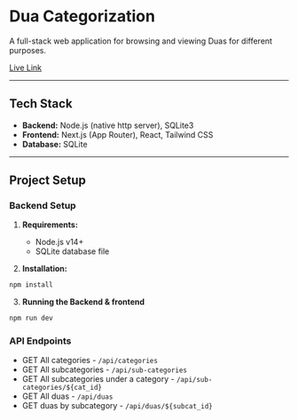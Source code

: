 # Dua Categorization

A full-stack web application for browsing and viewing Duas for different purposes.

[Live Link](http://161.248.200.38:4000/)

---

## Tech Stack

- **Backend:** Node.js (native http server), SQLite3
- **Frontend:** Next.js (App Router), React, Tailwind CSS
- **Database:** SQLite

---

## Project Setup

### Backend Setup

1. **Requirements:**
   - Node.js v14+
   - SQLite database file
    
2. **Installation:**

```bash
npm install
```
3. **Running the Backend & frontend**

```bash
npm run dev
```

### API Endpoints
 - GET All categories - `/api/categories`
 - GET All subcategories - `/api/sub-categories`
 - GET All subcategories under a category - `/api/sub-categories/${cat_id}`
 - GET All duas - `/api/duas`
 - GET duas by subcategory - `/api/duas/${subcat_id}`

